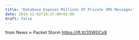 ```yaml
---
title: 'Database Exposes Millions Of Private SMS Messages'
date: 2019-12-02T18:37:00+01:00
draft: false
---
```


  
  
from News ≈ Packet Storm https://ift.tt/35W0Cx8